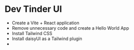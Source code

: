# Dev Tinder UI

- Create a Vite + React application
- Remove unnecessary code and create a Hello World App
- Install Tailwind CSS
- Install daisyUI as a Tailwind plugin
- 

